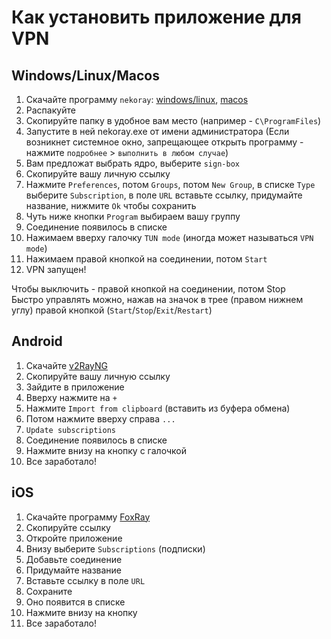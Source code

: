 # Как установить приложение для VPN

## Windows/Linux/Macos

1. Скачайте программу `nekoray`: [windows/linux](https://github.com/MatsuriDayo/nekoray/releases/latest), [macos](https://github.com/aaaamirabbas/nekoray-macos/releases/latest)
2. Распакуйте
3. Скопируйте папку в удобное вам место (например - `C\ProgramFiles`)
4. Запустите в ней nekoray.exe от имени администратора (Если возникнет системное окно, запрещающее открыть программу - нажмите `подробнее` > `выполнить в любом случае`)
5. Вам предложат выбрать ядро, выберите `sign-box`
6. Скопируйте вашу личную ссылку
7. Нажмите `Preferences`, потом `Groups`, потом `New Group`, в списке `Type` выберите `Subscription`, в поле `URL` вставьте ссылку, придумайте название, нижмите `Ok` чтобы сохранить
8. Чуть ниже кнопки `Program` выбираем вашу группу
9. Соединение появилось в списке
10. Нажимаем вверху галочку `TUN mode` (иногда может называться `VPN mode`)
11. Нажимаем правой кнопкой на соединении, потом `Start`
12. VPN запущен!

Чтобы выключить - правой кнопкой на соединении, потом Stop
<br>Быстро управлять можно, нажав на значок в трее (правом нижнем углу) правой кнопкой (`Start`/`Stop`/`Exit`/`Restart`)

## Android

1. Скачайте [v2RayNG](https://play.google.com/store/apps/details?id=com.v2ray.ang&hl=en_US)
2. Скопируйте вашу личную ссылку
3. Зайдите в приложение
4. Вверху нажмите на `+`
5. Нажмите `Import from clipboard` (вставить из буфера обмена)
6. Потом нажмите вверху справа `...`
7. `Update subscriptions`
8. Соединение появилось в списке
9. Нажмите внизу на кнопку с галочкой
10. Все заработало!

## iOS

1. Скачайте программу [FoxRay](https://apps.apple.com/us/app/foxray/id6448898396)
2. Скопируйте ссылку
3. Откройте приложение
4. Внизу выберите `Subscriptions` (подписки)
5. Добавьте соединение
6. Придумайте название
7. Вставьте ссылку в поле `URL`
8. Сохраните
9. Оно появится в списке
10. Нажмите внизу на кнопку
11. Все заработало!